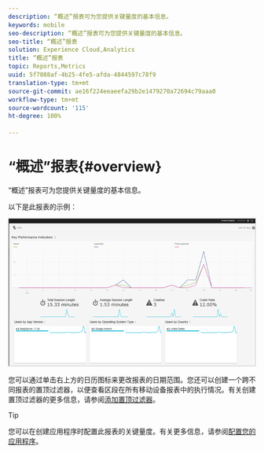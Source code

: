 ```yaml
---
description: “概述”报表可为您提供关键量度的基本信息。
keywords: mobile
seo-description: “概述”报表可为您提供关键量度的基本信息。
seo-title: “概述”报表
solution: Experience Cloud,Analytics
title: “概述”报表
topic: Reports,Metrics
uuid: 5f7088af-4b25-4fe5-afda-4844597c78f9
translation-type: tm+mt
source-git-commit: ae16f224eeaeefa29b2e1479270a72694c79aaa0
workflow-type: tm+mt
source-wordcount: '115'
ht-degree: 100%

---
```



# “概述”报表{#overview}

“概述”报表可为您提供关键量度的基本信息。

以下是此报表的示例：

![](assets/report_usage_overview.png)

您可以通过单击右上方的日历图标来更改报表的日期范围。您还可以创建一个跨不同报表的置顶过滤器，以便查看区段在所有移动设备报表中的执行情况。有关创建置顶过滤器的更多信息，请参阅[添加置顶过滤器](/help/using/usage/reports-customize/t-sticky-filter.md)。

>[!TIP]
>
>您可以在创建应用程序时配置此报表的关键量度。有关更多信息，请参阅[配置您的应用程序](/help/using/c-manage-app-settings/c-mob-confg-app/c-mob-confg-app.md)。

